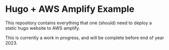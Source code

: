 # Hugo + AWS Amplify Example
This repository contains everything that one (should) need to deploy a static hugo website to AWS amplify.

This is currently a work in progress, and will be complete before end of year 2023.